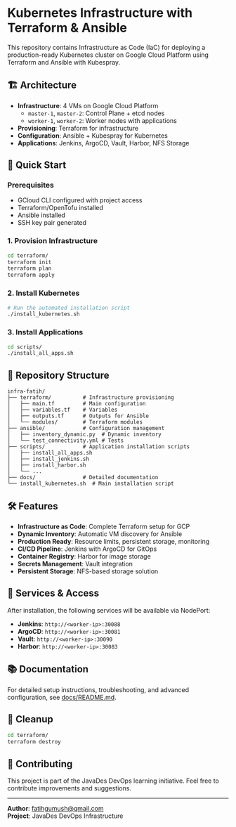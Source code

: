 # Kubernetes Infrastructure with Terraform & Ansible

This repository contains Infrastructure as Code (IaC) for deploying a production-ready Kubernetes cluster on Google Cloud Platform using Terraform and Ansible with Kubespray.

## 🏗️ Architecture

- **Infrastructure**: 4 VMs on Google Cloud Platform
  - `master-1`, `master-2`: Control Plane + etcd nodes
  - `worker-1`, `worker-2`: Worker nodes with applications
- **Provisioning**: Terraform for infrastructure
- **Configuration**: Ansible + Kubespray for Kubernetes
- **Applications**: Jenkins, ArgoCD, Vault, Harbor, NFS Storage

## 🚀 Quick Start

### Prerequisites
- GCloud CLI configured with project access
- Terraform/OpenTofu installed
- Ansible installed
- SSH key pair generated

### 1. Provision Infrastructure
```bash
cd terraform/
terraform init
terraform plan
terraform apply
```

### 2. Install Kubernetes
```bash
# Run the automated installation script
./install_kubernetes.sh
```

### 3. Install Applications
```bash
cd scripts/
./install_all_apps.sh
```

## 📁 Repository Structure

```
infra-fatih/
├── terraform/          # Infrastructure provisioning
│   ├── main.tf         # Main configuration
│   ├── variables.tf    # Variables
│   ├── outputs.tf      # Outputs for Ansible
│   └── modules/        # Terraform modules
├── ansible/            # Configuration management
│   ├── inventory_dynamic.py  # Dynamic inventory
│   └── test_connectivity.yml # Tests
├── scripts/            # Application installation scripts
│   ├── install_all_apps.sh
│   ├── install_jenkins.sh
│   ├── install_harbor.sh
│   └── ...
├── docs/               # Detailed documentation
└── install_kubernetes.sh  # Main installation script
```

## 🛠️ Features

- **Infrastructure as Code**: Complete Terraform setup for GCP
- **Dynamic Inventory**: Automatic VM discovery for Ansible
- **Production Ready**: Resource limits, persistent storage, monitoring
- **CI/CD Pipeline**: Jenkins with ArgoCD for GitOps
- **Container Registry**: Harbor for image storage
- **Secrets Management**: Vault integration
- **Persistent Storage**: NFS-based storage solution

## 🔧 Services & Access

After installation, the following services will be available via NodePort:

- **Jenkins**: `http://<worker-ip>:30088`
- **ArgoCD**: `http://<worker-ip>:30081`
- **Vault**: `http://<worker-ip>:30090`
- **Harbor**: `http://<worker-ip>:30083`

## 📚 Documentation

For detailed setup instructions, troubleshooting, and advanced configuration, see [docs/README.md](docs/README.md).

## 🧹 Cleanup

```bash
cd terraform/
terraform destroy
```

## 🤝 Contributing

This project is part of the JavaDes DevOps learning initiative. Feel free to contribute improvements and suggestions.

---

**Author**: fatihgumush@gmail.com  
**Project**: JavaDes DevOps Infrastructure
